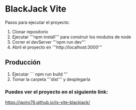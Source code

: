 # BlackJack Vite 

Pasos para ejecutar el proyecto: 

1. Clonar repositorio
2. Ejecutar '''npm install''' para construir los modulos de node
3. Correr el devServer  '''npm run dev''' 
4. Abril el proyecto en '''http://localhost:3000'''

## Producción 

1. Ejecutar ´´´ npm run build '''
2. Tomar la carpeta '''dist''' y desplegarla 

### Puedes ver el proyecto en el siguiente link:

https://javiro76.github.io/js-vite-blackjack/
